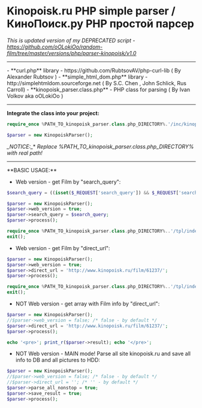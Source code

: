 # Kinopoisk.ru PHP simple parser / КиноПоиск.ру PHP простой парсер

_This is updated version of my DEPRECATED script - https://github.com/oOLokiOo/random-film/tree/master/versions/php/parser-kinopoisk/v1.0_


<hr />
- **curl.php** library - https://github.com/RubtsovAV/php-curl-lib ( By Alexander Rubtsov <RubtsovAV@gmail.com> )
- **simple_html_dom.php** library - http://simplehtmldom.sourceforge.net ( By S.C. Chen <me578022@gmail.com>, John Schlick, Rus Carroll)
- **kinopoisk_parser.class.php** - PHP class for parsing ( By Ivan Volkov aka oOLokiOo <ivan.volkov.older@gmail.com> )
<hr />


**Integrate the class into your project:**
```php
require_once %PATH_TO_kinopoisk_parser.class.php_DIRECTORY%.'/inc/kinopoisk_parser.class.php';

$parser = new KinopoiskParser();
```
**_NOTICE*:_** _Replace %PATH_TO_kinopoisk_parser.class.php_DIRECTORY% with real path!_


<hr />
**BASIC USAGE:**

* Web version - get Film by "search_query":
```php
$search_query = ((isset($_REQUEST['search_query']) && $_REQUEST['search_query'] != '') ? $_REQUEST['search_query'] : '');

$parser = new KinopoiskParser();
$parser->web_version = true;
$parser->search_query = $search_query;
$parser->process();

require_once %PATH_TO_kinopoisk_parser.class.php_DIRECTORY%..'/tpl/index.tpl';
exit();
```

* Web version - get Film by "direct_url":
```php
$parser = new KinopoiskParser();
$parser->web_version = true;
$parser->direct_url = 'http://www.kinopoisk.ru/film/61237/';
$parser->process();

require_once %PATH_TO_kinopoisk_parser.class.php_DIRECTORY%..'/tpl/index.tpl';
exit();
```

* NOT Web version - get array with Film info by "direct_url":
```php
$parser = new KinopoiskParser();
//$parser->web_version = false; /* false - by default */
$parser->direct_url = 'http://www.kinopoisk.ru/film/61237/';
$parser->process();

echo '<pre>'; print_r($parser->result); echo '</pre>';
```

* NOT Web version - MAIN mode! Parse all site kinopoisk.ru and save all info to DB and all pictures to HDD:
```php
$parser = new KinopoiskParser();
//$parser->web_version = false; /* false - by default */
//$parser->direct_url = ''; /* '' - by default */
$parser->parse_all_nonstop = true;
$parser->save_result = true;
$parser->process();
```
